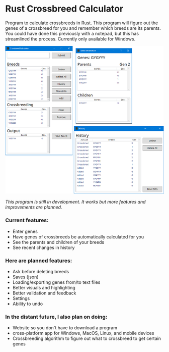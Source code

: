 
# Rust Crossbreed Calculator
Program to calculate crossbreeds in Rust. This program will figure out the genes of a crossbreed for you and remember which breeds are its parents. You could have done this previously with a notepad, but this has streamlined the process.
Currently only available for Windows.

![Preview of program appearance](https://github.com/SirJeremy/RustCrossbreedCalculator/blob/master/preview.png?raw=true)

*This program is still in development. It works but more features and improvements are planned.*

### Current features:
* Enter genes
* Have genes of crossbreeds be automatically calculated for you
* See the parents and children of your breeds
* See recent changes in history

### Here are planned features:
* Ask before deleting breeds
* Saves (json)
* Loading/exporting genes from/to text files
* Better visuals and highlighting
* Better validation and feedback
* Settings
* Ability to undo

### In the distant future, I also plan on doing:
* Website so you don't have to download a program
* cross-platform app for Windows, MacOS, Linux, and mobile devices
* Crossbreeding algorithm to figure out what to crossbreed to get certain genes
